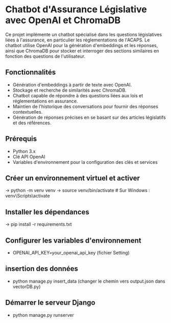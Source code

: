 # Chatbot d'Assurance Législative avec OpenAI et ChromaDB

Ce projet implémente un chatbot spécialisé dans les questions législatives liées à l'assurance, en particulier les réglementations de l'ACAPS. Le chatbot utilise OpenAI pour la génération d'embeddings et les réponses, ainsi que ChromaDB pour stocker et interroger des sections similaires en fonction des questions de l'utilisateur.

## Fonctionnalités

- Génération d'embeddings à partir de texte avec OpenAI.
- Stockage et recherche de similarités avec ChromaDB.
- Chatbot capable de répondre à des questions liées aux lois et réglementations en assurance.
- Maintien de l'historique des conversations pour fournir des réponses contextuelles.
- Génération de réponses précises en se basant sur des articles législatifs et des références.

## Prérequis

- Python 3.x
- Clé API OpenAI
- Variables d'environnement pour la configuration des clés et services

## Créer un environnement virtuel et activer

-> python -m venv venv
-> source venv/bin/activate  # Sur Windows : venv\Scripts\activate

## Installer les dépendances

-> pip install -r requirements.txt

## Configurer les variables d'environnement

- OPENAI_API_KEY=your_openai_api_key (fichier Setting)

## insertion des données 

- python manage.py insert_data (changer le chemin vers output.json dans vectorDB.py)

## Démarrer le serveur Django

- python manage.py runserver
